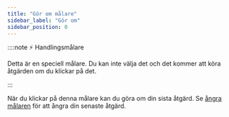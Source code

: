 ```yaml
---
title: "Gör om målare"
sidebar_label: "Gör om"
sidebar_position: 0
---
```


::::note ⚡ Handlingsmålare

Detta är en speciell målare. Du kan inte välja det och det kommer att köra åtgärden om du klickar på det.

:::

När du klickar på denna målare kan du göra om din sista åtgärd. Se [ångra målaren](undo) för att ångra din senaste åtgärd.
